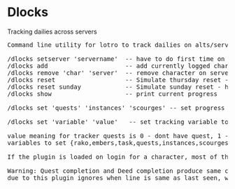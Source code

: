 # Dlocks
Tracking dailies across servers

<pre>
Command line utility for lotro to track dailies on alts/servers.

/dlocks setserver 'servername'  -- have to do first time on each server
/dlocks add                     -- add currently logged character 
/dlocks remove 'char' 'server'  -- remove character on server
/dlocks reset                   -- Simulate thursday reset - have to do manualy so far
/dlocks reset sunday            -- Simulate sunday reset - have to do manualy so far
/dlocks show                    -- print current progress

/dlocks set 'quests' 'instances' 'scourges' -- set progress eg. /dlocks set 10 4 8

/dlocks set 'variable' 'value'   -- set tracking variable to value (advanced)

value meaning for tracker quests is 0 - dont have quest, 1 - quest in progress, 2 - quest finished
variables to set {rako,embers,task,quests,instances,scourges,questsn,instancesn,scourgesn}

If the plugin is loaded on login for a character, most of the time only performing resets on thursday/sunday is needed.

Warning: Quest completion and Deed completion produce same chat lines, 
due to this plugin ignores when line is same as last seen, which could in some cases cause discrepancy.
</pre>
